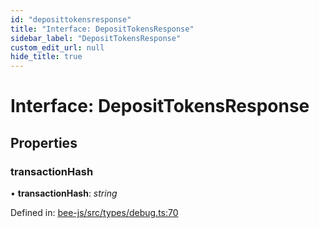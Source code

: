 ```yaml
---
id: "deposittokensresponse"
title: "Interface: DepositTokensResponse"
sidebar_label: "DepositTokensResponse"
custom_edit_url: null
hide_title: true
---
```


# Interface: DepositTokensResponse

## Properties

### transactionHash

• **transactionHash**: *string*

Defined in: [bee-js/src/types/debug.ts:70](https://github.com/ethersphere/bee-js/blob/8087a81/src/types/debug.ts#L70)
